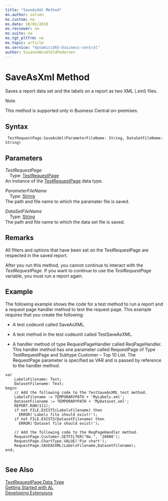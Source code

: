 ```yaml
---
title: "SaveAsXml Method"
ms.author: solsen
ms.custom: na
ms.date: 10/01/2019
ms.reviewer: na
ms.suite: na
ms.tgt_pltfrm: na
ms.topic: article
ms.service: "dynamics365-business-central"
author: SusanneWindfeldPedersen
---
```

[//]: # (START>DO_NOT_EDIT)
[//]: # (IMPORTANT:Do not edit any of the content between here and the END>DO_NOT_EDIT.)
[//]: # (Any modifications should be made in the .xml files in the ModernDev repo.)
# SaveAsXml Method
Saves a report data set and the labels on a report as two XML (.xml) files.

> [!NOTE]
> This method is supported only in Business Central on-premises.

## Syntax
```
 TestRequestPage.SaveAsXml(ParameterFileName: String, DataSetFileName: String)
```
## Parameters
*TestRequestPage*  
&emsp;Type: [TestRequestPage](testrequestpage-data-type.md)  
An instance of the [TestRequestPage](testrequestpage-data-type.md) data type.  

*ParameterFileName*  
&emsp;Type: [String](../string/string-data-type.md)  
The path and file name to which the paramater file is saved.
        
*DataSetFileName*  
&emsp;Type: [String](../string/string-data-type.md)  
The path and file name to which the data set file is saved.  



[//]: # (IMPORTANT: END>DO_NOT_EDIT)


## Remarks  
 All filters and options that have been set on the TestRequestPage are respected in the saved report.  
  
 After you run this method, you cannot continue to interact with the *TestRequestPage*. If you want to continue to use the *TestRequestPage* variable, you must run a report again.  
  
## Example  
 The following example shows the code for a test method to run a report and a request page handler method to test the request page. This example requires that you create the following:  
  
-   A test codeunit called SaveAsXML. 
<!--Links For more information, see [How to: Create Test Codeunits and Test Methods](devenv-How-to--Create-Test-Codeunits-and-Test-Methods.md). --> 
  
-   A test method in the test codeunit called TestSaveAsXML. 
<!-- Links For more information, see [How to: Create Test Codeunits and Test Methods](devenv-How-to--Create-Test-Codeunits-and-Test-Methods.md). --> 
  
-   A handler method of type RequestPageHandler called ReqPageHandler. This handler method has one parameter called RequestPage of Type TestRequestPage and Subtype Customer – Top 10 List. The RequestPage parameter is specified as VAR and is passed by reference to the handler method. 
<!--Links For more information, see [How to: Create Handler Methods](devenv-How-to--Create-Handler-Methods.md).-->  
  
```  
var
    LabelsFilename: Text;
    DatasetFilename: Text;
begin
    // Add the following code to the TestSaveAsXML test method.  
    LabelsFilename := TEMPORARYPATH + 'MyLabels.xml';  
    DatasetFilename := TEMPORARYPATH + 'MyDataset.xml';  
    REPORT.RUN(111);  
    if not FILE.EXISTS(LabelsFilename) then  
      ERROR('Labels file should exist!');  
    if not FILE.EXISTS(DatasetFilename) then  
      ERROR('Dataset file should exist!');  
      
    // Add the following code to the ReqPageHandler method.  
    RequestPage.Customer.SETFILTER("No.", '20000');  
    RequestPage.ChartType.VALUE('Pie chart');  
    RequestPage.SAVEASXML(LabelsFilename,DatasetFilename);  
end;
  
```  

## See Also
[TestRequestPage Data Type](testrequestpage-data-type.md)  
[Getting Started with AL](../../devenv-get-started.md)  
[Developing Extensions](../../devenv-dev-overview.md)